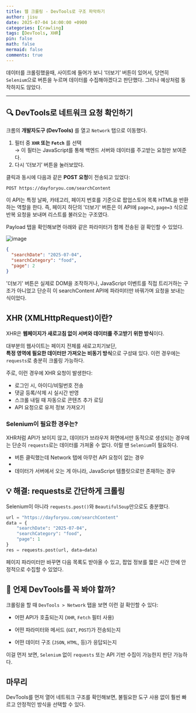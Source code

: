 ```yaml
---
title: 웹 크롤링 - DevTools로 구조 파악하기
author: jisu
date: 2025-07-04 14:00:00 +0900
categories: [Crawling]
tags: [DevTools, XHR]
pin: false
math: false
mermaid: false
comments: true
---
```


데이터를 크롤링했을때, 사이트에 들어가 보니 ‘더보기’ 버튼이 있어서,
당연히 `Selenium`으로 버튼을 누르며 데이터를 수집해야겠다고 판단했다.
그러나 예상처럼 동작하지도 않았다.

---

## 🔍 DevTools로 네트워크 요청 확인하기

크롬의 **개발자도구 (DevTools)** 를 열고 `Network` 탭으로 이동했다.

1. 필터 중 **`XHR` 또는 `Fetch`** 를 선택  
   → 이 필터는 JavaScript를 통해 백엔드 서버와 데이터를 주고받는 요청만 보여준다.
2. 다시 ‘더보기’ 버튼을 눌러보았다.


클릭과 동시에 다음과 같은 **POST 요청**이 전송되고 있었다:

```
POST https://dayforyou.com/searchContent
```
이 API는 특정 날짜, 카테고리, 페이지 번호를 기준으로 팝업스토어 목록 HTML을 반환하는 역할을 한다.
즉, 페이지 하단의 '더보기' 버튼은 이 API에 `page=2`, `page=3` 식으로 반복 요청을 보내며 리스트를 불러오는 구조였다.

Payload 탭을 확인해보면 아래와 같은 파라미터가 함께 전송된 걸 확인할 수 있었다.

![image](https://github.com/user-attachments/assets/dc899bf7-e7f4-43f7-9950-2edcd4e9501e)


```json
{
  "searchDate": "2025-07-04",
  "searchCategory": "food",
  "page": 2
}
```

'더보기' 버튼은 실제로 DOM을 조작하거나, JavaScript 이벤트를 직접 트리거하는 구조가 아니었고
단순히 이 searchContent API에 파라미터만 바꿔가며 요청을 보내는 식이었다.

## XHR (XMLHttpRequest)이란? 

XHR은 **웹페이지가 새로고침 없이 서버와 데이터를 주고받기 위한 방식**이다.

대부분의 웹사이트는 페이지 전체를 새로고치기보단,  
**특정 영역에 필요한 데이터만 가져오는 비동기 방식**으로 구성돼 있다.
이런 경우에는 `requests`로 충분히 크롤링 가능하다.

주로, 이런 경우에 XHR 요청이 발생한다:
- 로그인 시, 아이디/비밀번호 전송
- 댓글 등록/삭제 시 실시간 반영
- 스크롤 내릴 때 자동으로 콘텐츠 추가 로딩
- API 요청으로 유저 정보 가져오기

### Selenium이 필요한 경우는?
XHR처럼 API가 보이지 않고, 데이터가 브라우저 화면에서만 동적으로 생성되는 경우에는
단순히 `requests`로는 데이터를 가져올 수 없다. 이럴 땐 `Selenium`이 필요하다.

- 버튼 클릭했는데 Network 탭에 아무런 API 요청이 없는 경우
- 
- 데이터가 서버에서 오는 게 아니라, JavaScript 템플릿으로만 존재하는 경우

## 💡 해결: requests로 간단하게 크롤링
Selenium이 아니라 `requests.post()`와 `BeautifulSoup`만으로도 충분했다.

```python
url = "https://dayforyou.com/searchContent"
data = {
    "searchDate": "2025-07-04",
    "searchCategory": "food",
    "page": 1
}
res = requests.post(url, data=data)
```

페이지 파라미터만 바꾸면 다음 목록도 받아올 수 있고,
팝업 정보를 짧은 시간 안에 안정적으로 수집할 수 있었다.

## 📌 언제 DevTools를 꼭 봐야 할까?
크롤링을 할 때 `DevTools > Network` 탭을 보면 이런 걸 확인할 수 있다:

- 어떤 API가 호출되는지 (`XHR`, `Fetch` 필터 사용)

- 어떤 파라미터와 메서드 (`GET`, `POST`)가 전송되는지

- 어떤 데이터 구조 (`JSON`, `HTML`, 등)가 응답되는지


이걸 먼저 보면, `Selenium` 없이 `requests` 또는 API 기반 수집이 가능한지 판단 가능하다.


## 마무리
DevTools를 먼저 열어 네트워크 구조를 확인해보면,
불필요한 도구 사용 없이 훨씬 빠르고 안정적인 방식을 선택할 수 있다.


